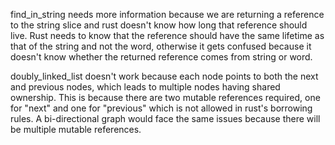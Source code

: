 find_in_string needs more information because we are returning a reference to the string slice and rust doesn't know how long that reference should live. Rust needs to know that the reference should have the same lifetime as that of the string and not the word, otherwise it gets confused because it doesn't know whether the returned reference comes from string or word.

doubly_linked_list doesn't work because each node points to both the next and previous nodes, which leads to multiple nodes having shared ownership. This is because there are two mutable references required, one for "next" and one for "previous" which is not allowed in rust's borrowing rules. A bi-directional graph would face the same issues because there will be multiple mutable references.